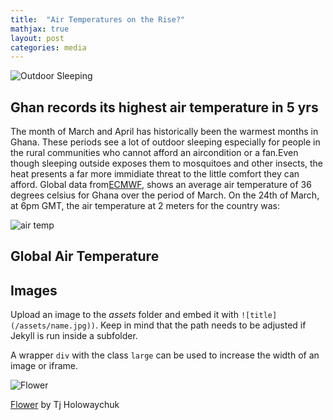 ```yaml
---
title:  "Air Temperatures on the Rise?"
mathjax: true
layout: post
categories: media
---
```


![Outdoor Sleeping](https://thumbs.dreamstime.com/b/african-child-sleeping-outdoor-9056591.jpg)


## Ghan records its highest air temperature in 5 yrs

The month of March and April has historically been the warmest months in Ghana.
These periods see a lot of outdoor sleeping especially for people in the rural communities who cannot afford
an aircondition or a fan.Even though sleeping outside exposes them to mosquitoes and other insects, the heat presents a far more immidiate threat to the little comfort they can afford.
Global data from[ECMWF](https://registry.opendata.aws/ecmwf-era5/), shows an average air temperature of 36 degrees celsius for Ghana over the period of March.
On the 24th of March, at 6pm GMT, the air temperature at 2 meters for the country was:

![air temp](https://github.com/[DataRockMyWorld]/[website2]/blob/[main]/image.jpg?raw=true)



## Global Air Temperature 





## Images

Upload an image to the *assets* folder and embed it with `![title](/assets/name.jpg))`. Keep in mind that the path needs to be adjusted if Jekyll is run inside a subfolder.

A wrapper `div` with the class `large` can be used to increase the width of an image or iframe.

![Flower](https://user-images.githubusercontent.com/4943215/55412447-bcdb6c80-5567-11e9-8d12-b1e35fd5e50c.jpg)

[Flower](https://unsplash.com/photos/iGrsa9rL11o) by Tj Holowaychuk

